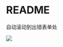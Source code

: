 # README

自动滚动到出错表单处

![](https://luo0412.oss-cn-hangzhou.aliyuncs.com/1648545292123-JyPwdk4d3csj.png)

